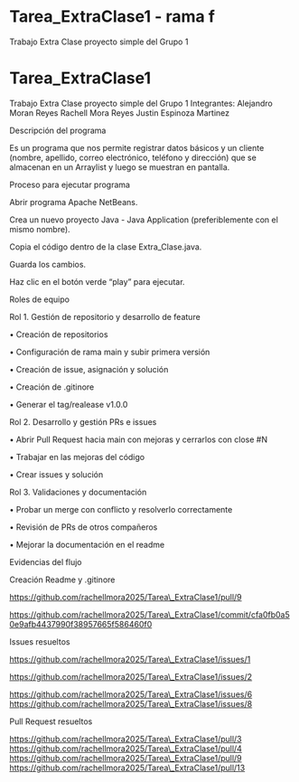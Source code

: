 # Tarea_ExtraClase1 - rama f
Trabajo Extra Clase proyecto simple del Grupo 1
# Tarea\_ExtraClase1

Trabajo Extra Clase proyecto simple del Grupo 1
Integrantes:
Alejandro Moran Reyes
Rachell Mora Reyes
Justin Espinoza Martinez

Descripción del programa

Es un programa que nos permite registrar datos básicos y un cliente (nombre, apellido, correo electrónico, teléfono y dirección) que se almacenan en un Arraylist y luego se muestran en pantalla.

Proceso para ejecutar programa

Abrir programa Apache NetBeans.

Crea un nuevo proyecto Java - Java Application (preferiblemente con el mismo nombre).

Copia el código dentro de la clase Extra\_Clase.java.

Guarda los cambios.

Haz clic en el botón verde “play” para ejecutar.

Roles de equipo

Rol 1. Gestión de repositorio y desarrollo de feature

•	Creación de repositorios

•	Configuración de rama main y subir primera versión

•	Creación de issue, asignación y solución

•	Creación de .gitinore

•	Generar el tag/realease v1.0.0

Rol 2. Desarrollo y gestión PRs e issues 

•	Abrir Pull Request hacia main con mejoras y cerrarlos con close #N

•	Trabajar en las mejoras del código

•	Crear issues y solución

Rol 3. Validaciones y documentación

•	Probar un merge con conflicto y resolverlo correctamente 

•	Revisión de PRs de otros compañeros

•	Mejorar la documentación en el readme

Evidencias del flujo 

Creación Readme y .gitinore

https://github.com/rachellmora2025/Tarea\_ExtraClase1/pull/9

https://github.com/rachellmora2025/Tarea\_ExtraClase1/commit/cfa0fb0a50e9afb4437990f38957665f586460f0 

Issues resueltos

https://github.com/rachellmora2025/Tarea\_ExtraClase1/issues/1 

https://github.com/rachellmora2025/Tarea\_ExtraClase1/issues/2

https://github.com/rachellmora2025/Tarea\_ExtraClase1/issues/6 https://github.com/rachellmora2025/Tarea\_ExtraClase1/issues/8 

Pull Request resueltos

https://github.com/rachellmora2025/Tarea\_ExtraClase1/pull/3 https://github.com/rachellmora2025/Tarea\_ExtraClase1/pull/4 https://github.com/rachellmora2025/Tarea\_ExtraClase1/pull/9 https://github.com/rachellmora2025/Tarea\_ExtraClase1/pull/13 

